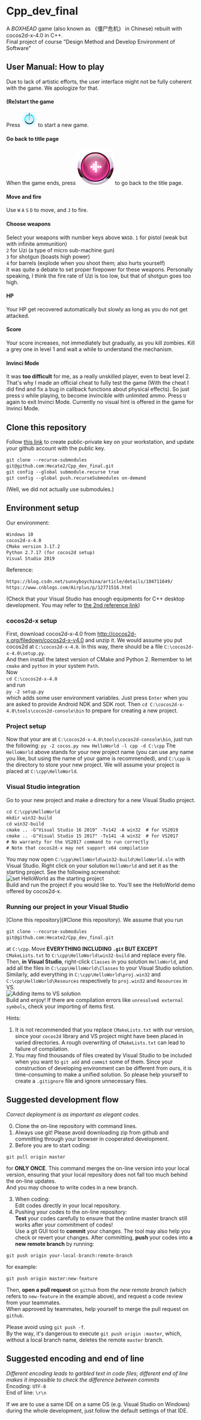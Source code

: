# Cpp_dev_final
A *BOXHEAD* game (also known as 《僵尸危机》 in Chinese) rebuilt with cocos2d-x-4.0 in C++.  
Final project of course "Design Method and Develop Environment of Software"  

## User Manual: How to play
Due to lack of artistic efforts, the user interface might not be fully coherent with the game. We apologize for that.  
#### (Re)start the game  
Press ![Start Button](./Resources/CloseNormal.png) to start a new game.  
#### Go back to title page
When the game ends, press ![Return Button](./Resources/bang.png) to go back to the title page.  
#### Move and fire
Use `W` `A` `S` `D` to move, and `J` to fire.
#### Choose weapons
Select your weapons with number keys above `WASD`.
`1` for pistol (weak but with infinite ammunition)  
`2` for Uzi (a type of micro sub-machine gun)  
`3` for shotgun (boasts high power)  
`4` for barrels (explode when you shoot them; also hurts yourself)  
It was quite a debate to set proper firepower for these weapons. Personally speaking, I think the fire rate of Uzi is too low, but that of shotgun goes too high.  
#### HP  
Your HP get recovered automatically but slowly as long as you do not get attacked.  
#### Score  
Your score increases, not immediately but gradually, as you kill zombies. Kill a grey one in level 1 and wait a while to understand the mechanism.  
#### Invinci Mode  
It was **too difficult** for me, as a really unskilled player, even to beat level 2. That's why I made an official cheat to fully test the game (With the cheat I did find and fix a bug in callback functions about physical effects). So just press `U` while playing, to become invincible with unlimited ammo. Press `U` again to exit Invinci Mode. Currently no visual hint is offered in the game for Invinci Mode.  

## Clone this repository
Follow [this link](https://help.github.com/en/github/authenticating-to-github/connecting-to-github-with-ssh) to create public-private key on your workstation, and update your github account with the public key.

```shell script
git clone --recurse-submodules git@github.com:Hecate2/Cpp_dev_final.git
git config --global submodule.recurse true
git config --global push.recurseSubmodules on-demand
```
(Well, we did not actually use submodules.)
  
## Environment setup  
Our environment: 
```
Windows 10
cocos2d-x-4.0
CMake version 3.17.2
Python 2.7.17 (for cocos2d setup)
Visual Studio 2019
```  
Reference:
```
https://blog.csdn.net/sunnyboychina/article/details/104711649/
https://www.cnblogs.com/Airplus/p/12771516.html
```
(Check that your Visual Studio has enough equipments for C++ desktop development. You may refer to [the 2nd reference link](https://www.cnblogs.com/Airplus/p/12771516.html))
### cocos2d-x setup
First, download cocos2d-x-4.0 from http://cocos2d-x.org/filedown/cocos2d-x-v4.0 and unzip it. We would assume you put cocos2d at `C:\cocos2d-x-4.0`. In this way, there should be a file `C:\cocos2d-x-4.0\setup.py`.  
And then install the latest version of CMake and Python 2. Remember to let `cmake` and `python` in your system `Path`.  
Now  
```cd C:\cocos2d-x-4.0```  
and run  
```py -2 setup.py```  
which adds some user environment variables. Just press `Enter` when you are asked to provide Android NDK and SDK root. Then
```cd C:\cocos2d-x-4.0\tools\cocos2d-console\bin```
to prepare for creating a new project.  

### Project setup
Now that your are at `C:\cocos2d-x-4.0\tools\cocos2d-console\bin`, just run the following:
```py -2 cocos.py new HelloWorld -l cpp -d C:\cpp```
The `HelloWorld` above stands for your new project name (you can use any name you like, but using the name of your game is recommended), and `C:\cpp` is the directory to store your new project. We will assume your project is placed at `C:\cpp\HelloWorld`.  

### Visual Studio integration
Go to your new project and make a directory for a new Visual Studio project.  
```
cd C:\cpp\HelloWorld
mkdir win32-build
cd win32-build
cmake .. -G"Visual Studio 16 2019" -Tv142 -A win32  # for VS2019
cmake .. -G"Visual Studio 15 2017" -Tv141 -A win32  # for VS2017
# No warranty for the VS2017 command to run correctly
# Note that cocos2d-x may not support x64 compilation
```  
You may now open `C:\cpp\HelloWorld\win32-build\HelloWorld.sln` with Visual Studio. Right click on your solution `HelloWorld` and set it as the starting project. See the following screenshot:  
![set HelloWorld as the starting project](./doc/images/set_as_starting_project.png)  
Build and run the project if you would like to. You'll see the HelloWorld demo offered by cocos2d-x.  

### Running our project in your Visual Studio
[Clone this repository](#Clone this repository). We assume that you run  
```
git clone --recurse-submodules git@github.com:Hecate2/Cpp_dev_final.git
```
at `C:\cpp`. Move **EVERYTHING INCLUDING `.git` BUT EXCEPT** `CMakeLists.txt` to `C:\cpp\HelloWorld\win32-build` and replace every file. Then, **in Visual Studio**, right-click `Classes` in you solution `HelloWorld`, and add all the files in `C:\cpp\HelloWorld\Classes` to your Visual Studio solution. Similarly, add everything in `C:\cpp\HelloWorld\proj.win32` and `C:\cpp\HelloWorld\Resources` respectively to `proj.win32` and `Resources` in VS.  
![Adding items to VS solution](./doc/images/add_items.png)  
Build and enjoy! If there are compilation errors like `unresolved external symbols`, check your importing of items first.  

Hints:
1. It is not recommended that you replace `CMakeLists.txt` with our version, since your `cocos2d` library and VS project might have been placed in varied directories. A rough overwriting of `CMakeLists.txt` can lead to failure of compilation.  
2. You may find thousands of files created by Visual Studio to be included when you want to `git add` and `commit` some of them. Since your construction of developing environment can be different from ours, it is time-consuming to make a unified solution. So please help yourself to create a `.gitignore` file and ignore unnecessary files.  

## Suggested development flow
*Correct deployment is as important as elegant codes.*  

0. Clone the on-line repository with command lines.  
1. Always use git! Please avoid downloading zip from github and committing through your browser in cooperated development.  
2. Before you are to start coding:  
```shell script
git pull origin master
```
for **ONLY ONCE**. This command merges the on-line version into your local version, ensuring that your local repository does not fall too much behind the on-line updates.  
And you may choose to write codes in a new branch.  

3. When coding:  
Edit codes directly in your local repository.  
4. Pushing your codes to the on-line repository:  
**Test** your codes carefully to ensure that the online master branch still works after your commitment of codes!  
Use a git GUI tool to **commit** your changes. The tool may also help you check or revert your changes. After committing, **push** your codes into **a new remote branch** by running:  
```shell script
git push origin your-local-branch:remote-branch
```
for example:  
```shell script
git push origin master:new-feature
```
Then, **open a pull request** on `github` from *the new remote branch* (which refers to `new-feature` in the example above), and request a code review from your teammates.  
When approved by teammates, help yourself to merge the pull request on `github`.  
  
Please avoid using `git push -f`.  
By the way, it's dangerous to execute `git push origin :master`, which, without a local branch name, deletes the remote `master` branch.

## Suggested encoding and end of line
*Different encoding leads to garbled text in code files; different end of line makes it impossible to check the difference between commits*  
Encoding: `UTF-8`  
End of line: `\r\n`  

If we are to use a same IDE on a same OS (e.g. Visual Studio on Windows) during the whole development, just follow the default settings of that IDE.